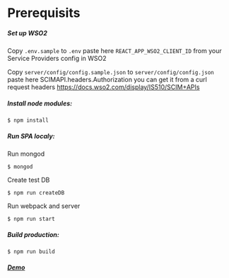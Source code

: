 # Prerequisits

##### Set up WSO2

Copy `.env.sample` to `.env` paste here `REACT_APP_WSO2_CLIENT_ID` from your Service Providers config in WSO2

Copy `server/config/config.sample.json` to `server/config/config.json` paste here SCIMAPI.headers.Authorization you can get it from a curl request headers https://docs.wso2.com/display/IS510/SCIM+APIs

##### Install node modules:

`$ npm install`

##### Run SPA localy:

Run mongod

`$ mongod`

Create test DB

`$ npm run createDB`

Run webpack and server

`$ npm run start`

##### Build production:

`$ npm run build`

##### [Demo](https://book-table-games-domovoj1.c9users.io/)
